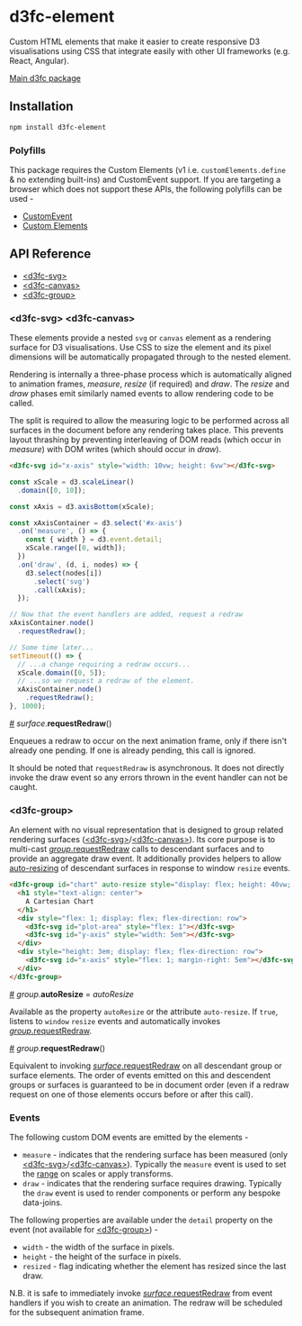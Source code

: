 # d3fc-element

Custom HTML elements that make it easier to create responsive D3 visualisations using CSS that integrate easily with other UI frameworks (e.g. React, Angular).

[Main d3fc package](https://github.com/d3fc/d3fc)

## Installation

```bash
npm install d3fc-element
```

### Polyfills

This package requires the Custom Elements (v1 i.e. `customElements.define` & no extending built-ins) and CustomEvent support. If you are targeting a browser which does not support these APIs, the following polyfills can be used -

* [CustomEvent](https://github.com/krambuhl/custom-event-polyfill)
* [Custom Elements](https://github.com/WebReflection/document-register-element)

## API Reference

* [&lt;d3fc-svg&gt;](#d3fc-svg)
* [&lt;d3fc-canvas&gt;](#d3fc-canvas)
* [&lt;d3fc-group&gt;](#d3fc-group)

### &lt;d3fc-svg&gt; &lt;d3fc-canvas&gt;

These elements provide a nested `svg` or `canvas` element as a rendering surface for D3 visualisations. Use CSS to size the element and its pixel dimensions will be automatically propagated through to the nested element.

Rendering is internally a three-phase process which is automatically aligned to animation frames, *measure*, *resize* (if required) and *draw*.  The *resize* and *draw* phases emit similarly named events to allow rendering code to be called.

The split is required to allow the measuring logic to be performed across all surfaces in the document before any rendering takes place. This prevents layout thrashing by preventing interleaving of DOM reads (which occur in *measure*) with DOM writes (which should occur in *draw*).

```html
<d3fc-svg id="x-axis" style="width: 10vw; height: 6vw"></d3fc-svg>
```

```js
const xScale = d3.scaleLinear()
  .domain([0, 10]);

const xAxis = d3.axisBottom(xScale);

const xAxisContainer = d3.select('#x-axis')
  .on('measure', () => {
    const { width } = d3.event.detail;
    xScale.range([0, width]);
  })
  .on('draw', (d, i, nodes) => {
    d3.select(nodes[i])
      .select('svg')
      .call(xAxis);
  });

// Now that the event handlers are added, request a redraw
xAxisContainer.node()
  .requestRedraw();

// Some time later...
setTimeout(() => {
  // ...a change requiring a redraw occurs...
  xScale.domain([0, 5]);
  // ...so we request a redraw of the element.
  xAxisContainer.node()
    .requestRedraw();
}, 1000);
```


<a name="surface_requestRedraw" href="#surface_requestRedraw">#</a> *surface*.**requestRedraw**()

Enqueues a redraw to occur on the next animation frame, only if there isn't already one pending. If one is already pending, this call is ignored.

It should be noted that `requestRedraw` is asynchronous. It does not directly invoke the draw event so any errors thrown in the event handler can not be caught.

### &lt;d3fc-group&gt;

An element with no visual representation that is designed to group related rendering surfaces ([&lt;d3fc-svg&gt;](#d3fc-svg)/[&lt;d3fc-canvas&gt;](#d3fc-canvas)). Its core purpose is to multi-cast [*group*.requestRedraw](#group-requestRedraw) calls to descendant surfaces and to provide an aggregate draw event. It additionally provides helpers to allow [auto-resizing](#group-autoResize) of descendant surfaces in response to window `resize` events.

```html
<d3fc-group id="chart" auto-resize style="display: flex; height: 40vw; width: 60vw; flex-direction: column">
  <h1 style="text-align: center">
    A Cartesian Chart
  </h1>
  <div style="flex: 1; display: flex; flex-direction: row">
    <d3fc-svg id="plot-area" style="flex: 1"></d3fc-svg>
    <d3fc-svg id="y-axis" style="width: 5em"></d3fc-svg>
  </div>
  <div style="height: 3em; display: flex; flex-direction: row">
    <d3fc-svg id="x-axis" style="flex: 1; margin-right: 5em"></d3fc-svg>
  </div>
</d3fc-group>
```

<a name="group-autoResize" href="#group-autoResize">#</a> *group*.**autoResize** = *autoResize*

Available as the property `autoResize` or the attribute `auto-resize`. If `true`, listens to `window` `resize` events and automatically invokes [*group*.requestRedraw](#group-requestRedraw).

<a name="group_requestRedraw" href="#group_requestRedraw">#</a> *group*.**requestRedraw**()

Equivalent to invoking [*surface*.requestRedraw](#surface-requestRedraw) on all descendant group or surface elements. The order of events emitted on this and descendent groups or surfaces is guaranteed to be in document order (even if a redraw request on one of those elements occurs before or after this call).

### Events

The following custom DOM events are emitted by the elements -

* `measure` - indicates that the rendering surface has been measured (only [&lt;d3fc-svg&gt;](#d3fc-svg)/[&lt;d3fc-canvas&gt;](#d3fc-canvas)). Typically the `measure` event is used to set the [range](https://github.com/d3/d3-scale#continuous_range) on scales or apply transforms.
* `draw` - indicates that the rendering surface requires drawing. Typically the `draw` event is used to render components or perform any bespoke data-joins.

The following properties are available under the `detail` property on the event (not available for [&lt;d3fc-group&gt;](#d3fc-group)) -

* `width` - the width of the surface in pixels.
* `height` - the height of the surface in pixels.
* `resized` - flag indicating whether the element has resized since the last draw.

N.B. it is safe to immediately invoke [*surface*.requestRedraw](#surface_requestRedraw) from event handlers if you wish to create an animation. The redraw will be scheduled for the subsequent animation frame.
